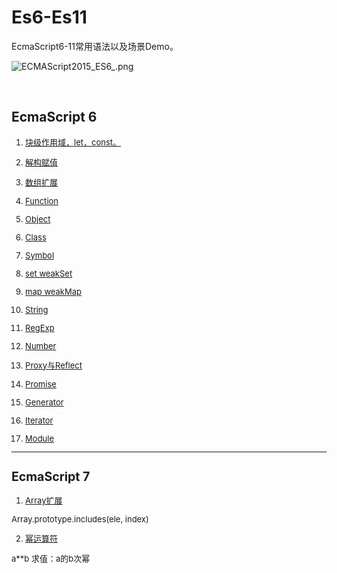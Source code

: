 # Es6-Es11

EcmaScript6-11常用语法以及场景Demo。<br>

![ECMAScript2015_ES6_.png](https://i.loli.net/2020/08/14/IKn89JpoZX6YGbv.png)

<br>

## EcmaScript 6

<font size=2 >

1. [块级作用域，let，const。](https://juejin.im/post/6869999360794034190/)

2. [解构赋值](https://juejin.im/post/6869999751597654029/)

3. [数组扩展](https://juejin.im/post/6870002095488303117/)

4. [Function](https://juejin.im/post/6870002531835478030/)

5. [Object](https://juejin.im/post/6870003252315095053/)

6. [Class](https://juejin.im/post/6870005044767358984/)

7. [Symbol](https://juejin.im/post/6870293970551832590/)

8. [set weakSet](https://juejin.im/post/6870294719890063368/)

9. [map weakMap](https://juejin.im/post/6870295225504858126/)

10. [String](https://juejin.im/post/6870295679416631303/)

11. [RegExp](https://juejin.im/post/6870296026452852750/)

12. [Number](https://juejin.im/post/6870296473821511694/)

13. [Proxy与Reflect](https://juejin.im/post/6870297482857971719/)

14. [Promise](https://juejin.im/post/6870298577277550600/)

15. [Generator](https://juejin.im/post/6870299047769571341/)

16. [Iterator](https://juejin.im/post/6870299484929130509/)

17. [Module](https://juejin.im/post/6870301270901538830/)

---

## EcmaScript 7

1. [Array扩展](https://juejin.im/post/6872594958155513864/)

Array.prototype.includes(ele, index)

2. [幂运算符](https://juejin.im/post/6872595535560671246/)

a**b 求值：a的b次幂

</font>
